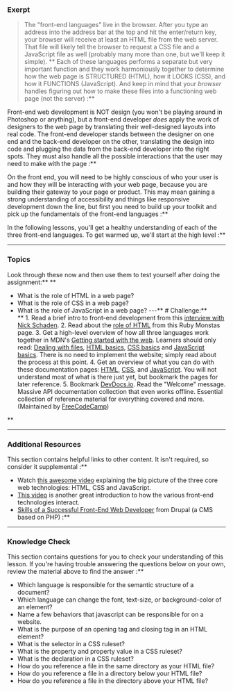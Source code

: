 ### Exerpt
>The "front-end languages" live in the browser.  After you type an address into the address bar at the top and hit the enter/return key, your browser will receive at least an HTML file from the web server.  That file will likely tell the browser to request a CSS file and a JavaScript file as well (probably many more than one, but we'll keep it simple).  ** Each of these languages performs a separate but very important function and they work harmoniously together to determine how the web page is STRUCTURED (HTML), how it LOOKS (CSS), and how it FUNCTIONS (JavaScript).  And keep in mind that your *browser* handles figuring out how to make these files into a functioning web page (not the server) :**

Front-end web development is NOT design (you won't be playing around in Photoshop or anything), but a front-end developer *does* apply the work of designers to the web page by translating their well-designed layouts into real code.  The front-end developer stands between the designer on one end and the back-end developer on the other, translating the design into code and plugging the data from the back-end developer into the right spots.  They must also handle all the possible interactions that the user may need to make with the page :**

On the front end, you will need to be highly conscious of who your user is and how they will be interacting with your web page, because you are building their gateway to your page or product.  This may mean gaining a strong understanding of accessibility and things like responsive development down the line, but first you need to build up your toolkit and pick up the fundamentals of the front-end languages :**

In the following lessons, you'll get a healthy understanding of each of the three front-end languages. To get warmed up, we'll start at the high level :**



---


### Topics
Look through these now and then use them to test yourself after doing the assignment:** ** 
* What is the role of HTML in a web page?
* What is the role of CSS in a web page?
* What is the role of JavaScript in a web page?
---** # Challenge:** <div class="lesson-content__panel" markdown="1">**   1. Read a brief intro to front-end development from this [interview with Nick Schaden](https://web.archive.org/web/20200601022721/https://generalassemb.ly/blog/what-is-front-end-web-development/).
  2. Read about the [role of HTML](https://webapps-for-beginners.rubymonstas.org/html.html) from this Ruby Monstas page.
  3. Get a high-level overview of how all three languages work together in MDN's [Getting started with the web](https://developer.mozilla.org/en-US/Learn/Getting_started_with_the_web). Learners should only read: [Dealing with files](https://developer.mozilla.org/en-US/docs/Learn/Getting_started_with_the_web/Dealing_with_files), [HTML basics](https://developer.mozilla.org/en-US/docs/Learn/Getting_started_with_the_web/HTML_basics), [CSS basics](https://developer.mozilla.org/en-US/docs/Learn/Getting_started_with_the_web/CSS_basics) and [JavaScript basics](https://developer.mozilla.org/en-US/docs/Learn/Getting_started_with_the_web/JavaScript_basics). There is no need to implement the website; simply read about the process at this point.
  4. Get an overview of what you can do with these documentation pages: [HTML](https://developer.mozilla.org/en-US/docs/Web/HTML/Element), [CSS](https://developer.mozilla.org/en-US/docs/Web/CSS/Reference#Keyword_index), and [JavaScript](https://developer.mozilla.org/en-US/docs/Web/JavaScript/Reference). You will not understand most of what is there just yet, but bookmark the pages for later reference.
  5. Bookmark [DevDocs.io](https://devdocs.io/). Read the "Welcome" message. Massive API documentation collection that even works offline. Essential collection of reference material for everything covered and more. (Maintained by [FreeCodeCamp](https://www.freecodecamp.org/))
</div>** 

---


### Additional Resources
This section contains helpful links to other content. It isn't required, so consider it supplemental :**



* Watch [this awesome video](https://www.youtube.com/watch?v=gT0Lh1eYk78) explaining the big picture of the three core web technologies: HTML, CSS and JavaScript.
* [This video](https://www.youtube.com/watch?v=BANChTkxYYY&list=PLwqG3V3cExWpCgHOcLEKg6z-InpjHr7MB) is another great introduction to how the various front-end technologies interact.
* [Skills of a Successful Front-End Web Developer](https://web.archive.org/web/20151110193658/https://www.drupal.org/node/1245650) from Drupal (a CMS based on PHP) :**



---


### Knowledge Check
This section contains questions for you to check your understanding of this lesson. If you're having trouble answering the questions below on your own, review the material above to find the answer :**



* Which language is responsible for the semantic structure of a document?
* Which language can change the font, text-size, or background-color of an element?
* Name a few behaviors that javascript can be responsible for on a website.
* What is the purpose of an opening tag and closing tag in an HTML element?
* What is the selector in a CSS ruleset?
* What is the property and property value in a CSS ruleset?
* What is the declaration in a CSS ruleset?
* How do you reference a file in the same directory as your HTML file?
* How do you reference a file in a directory below your HTML file?
* How do you reference a file in the directory above your HTML file?

